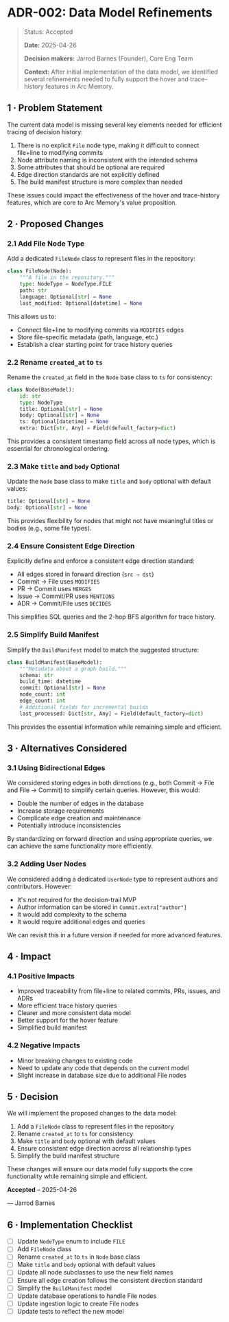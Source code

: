 # ADR-002: Data Model Refinements

> Status: Accepted
>
> **Date:** 2025-04-26
> 
> **Decision makers:** Jarrod Barnes (Founder), Core Eng Team
> 
> **Context:** After initial implementation of the data model, we identified several refinements needed to fully support the hover and trace-history features in Arc Memory.

## 1 · Problem Statement

The current data model is missing several key elements needed for efficient tracing of decision history:

1. There is no explicit `File` node type, making it difficult to connect file+line to modifying commits
2. Node attribute naming is inconsistent with the intended schema
3. Some attributes that should be optional are required
4. Edge direction standards are not explicitly defined
5. The build manifest structure is more complex than needed

These issues could impact the effectiveness of the hover and trace-history features, which are core to Arc Memory's value proposition.

## 2 · Proposed Changes

### 2.1 Add File Node Type

Add a dedicated `FileNode` class to represent files in the repository:

```python
class FileNode(Node):
    """A file in the repository."""
    type: NodeType = NodeType.FILE
    path: str
    language: Optional[str] = None
    last_modified: Optional[datetime] = None
```

This allows us to:
- Connect file+line to modifying commits via `MODIFIES` edges
- Store file-specific metadata (path, language, etc.)
- Establish a clear starting point for trace history queries

### 2.2 Rename `created_at` to `ts`

Rename the `created_at` field in the `Node` base class to `ts` for consistency:

```python
class Node(BaseModel):
    id: str
    type: NodeType
    title: Optional[str] = None
    body: Optional[str] = None
    ts: Optional[datetime] = None
    extra: Dict[str, Any] = Field(default_factory=dict)
```

This provides a consistent timestamp field across all node types, which is essential for chronological ordering.

### 2.3 Make `title` and `body` Optional

Update the `Node` base class to make `title` and `body` optional with default values:

```python
title: Optional[str] = None
body: Optional[str] = None
```

This provides flexibility for nodes that might not have meaningful titles or bodies (e.g., some file types).

### 2.4 Ensure Consistent Edge Direction

Explicitly define and enforce a consistent edge direction standard:

- All edges stored in forward direction (`src → dst`)
- Commit → File uses `MODIFIES`
- PR → Commit uses `MERGES`
- Issue → Commit/PR uses `MENTIONS`
- ADR → Commit/File uses `DECIDES`

This simplifies SQL queries and the 2-hop BFS algorithm for trace history.

### 2.5 Simplify Build Manifest

Simplify the `BuildManifest` model to match the suggested structure:

```python
class BuildManifest(BaseModel):
    """Metadata about a graph build."""
    schema: str
    build_time: datetime
    commit: Optional[str] = None
    node_count: int
    edge_count: int
    # Additional fields for incremental builds
    last_processed: Dict[str, Any] = Field(default_factory=dict)
```

This provides the essential information while remaining simple and efficient.

## 3 · Alternatives Considered

### 3.1 Using Bidirectional Edges

We considered storing edges in both directions (e.g., both Commit → File and File → Commit) to simplify certain queries. However, this would:
- Double the number of edges in the database
- Increase storage requirements
- Complicate edge creation and maintenance
- Potentially introduce inconsistencies

By standardizing on forward direction and using appropriate queries, we can achieve the same functionality more efficiently.

### 3.2 Adding User Nodes

We considered adding a dedicated `UserNode` type to represent authors and contributors. However:
- It's not required for the decision-trail MVP
- Author information can be stored in `Commit.extra["author"]`
- It would add complexity to the schema
- It would require additional edges and queries

We can revisit this in a future version if needed for more advanced features.

## 4 · Impact

### 4.1 Positive Impacts

- Improved traceability from file+line to related commits, PRs, issues, and ADRs
- More efficient trace history queries
- Clearer and more consistent data model
- Better support for the hover feature
- Simplified build manifest

### 4.2 Negative Impacts

- Minor breaking changes to existing code
- Need to update any code that depends on the current model
- Slight increase in database size due to additional File nodes

## 5 · Decision

We will implement the proposed changes to the data model:

1. Add a `FileNode` class to represent files in the repository
2. Rename `created_at` to `ts` for consistency
3. Make `title` and `body` optional with default values
4. Ensure consistent edge direction across all relationship types
5. Simplify the build manifest structure

These changes will ensure our data model fully supports the core functionality while remaining simple and efficient.

**Accepted** – 2025-04-26

— Jarrod Barnes

## 6 · Implementation Checklist

- [ ] Update `NodeType` enum to include `FILE`
- [ ] Add `FileNode` class
- [ ] Rename `created_at` to `ts` in `Node` base class
- [ ] Make `title` and `body` optional with default values
- [ ] Update all node subclasses to use the new field names
- [ ] Ensure all edge creation follows the consistent direction standard
- [ ] Simplify the `BuildManifest` model
- [ ] Update database operations to handle File nodes
- [ ] Update ingestion logic to create File nodes
- [ ] Update tests to reflect the new model
